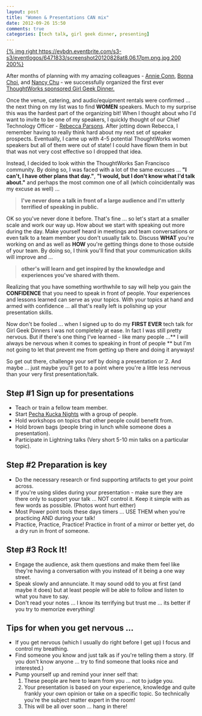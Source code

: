 ```yaml
---
layout: post
title: "Women & Presentations CAN mix"
date: 2012-09-26 15:50
comments: true
categories: [tech talk, girl geek dinner, presenting]
---
```


[{% img right https://evbdn.eventbrite.com/s3-s3/eventlogos/6471833/screenshot20120828at8.06.17pm.png.jpg 200 200%}](http://www.bayareagirlgeekdinners.com/bay-area-girl-geek-dinner-25-sponsored-by-thoughtworks/)

After months of planning with my amazing colleagues - [Annie Conn](https://twitter.com/AConnJob), [Bonna Choi](http://www.bonnachoi.com), and [Nancy Chu](http://www.nanchu.me/) - we successfully organized the first ever [ThoughtWorks sponsored Girl Geek Dinner.](http://www.bayareagirlgeekdinners.com/bay-area-girl-geek-dinner-25-sponsored-by-thoughtworks/) 

Once the venue, catering, and audio/equipment rentals were confirmed ... the next thing on my list was to find **WOMEN** speakers. Much to my surprise this was the hardest part of the organizing bit! When I thought about who I'd want to invite to be one of my speakers, I quickly thought of our Chief Technology Officer - [Rebecca Parsons](http://join.thoughtworks.com/profiles/rebecca-parsons). After jotting down Rebecca, I remember having to really think hard about my next set of speaker prospects. Eventually, I came up with 4-5 potential ThoughtWorks women speakers but all of them were out of state! I could have flown them in but that was not very cost effective so I dropped that idea.

Instead, I decided to look within the ThoughtWorks San Francisco community. By doing so, I was faced with a lot of the same excuses ... **"I can't, I have other plans that day."**, **"I would, but I don't know what I'd talk about."** and perhaps the most common one of all (which coincidentally was my excuse as  well) ...

> **I've never done a talk in front of a large audience and I'm utterly terrified of speaking in public.**

OK so you've never done it before. That's fine ... so let's start at a smaller scale and work our way up. How about we start with speaking out more during the day. Make yourself heard in meetings and team conversations or even talk to a team member you don't usually talk to. Discuss **WHAT** you're working on and as well as **HOW** you're getting things done to those outside of your team. By doing so, I think you'll find that your communication skills will improve and ...

> **other's will learn and get inspired by the knowledge and experiences you've shared with them.**

Realizing that you have something worthwhile to say will help you gain the **CONFIDENCE** that you need to speak in front of people. Your experiences and lessons learned can serve as your topics. With your topics at hand and armed with confidence ... all that's really left is polishing up your presentation skills. 

Now don't be fooled ... when I signed up to do my **FIRST EVER** tech talk for Girl Geek Dinners I was not completely at ease. In fact I was still pretty nervous. But if there's one thing I've learned - like many people ...** I will always be nervous when it comes to speaking in front of people ** but I'm not going to let that prevent me from getting up there and doing it anyways! 

So get out there, challenge your self by doing a presentation or 2. And maybe ... just maybe you'll get to a point where you're a little less nervous than your very first presentation/talk.

## Step #1 Sign up for presentations

* Teach or train a fellow team member.
* Start [Pecha Kucka Nights](http://www.pecha-kucha.org/) with a group of people.
* Hold workshops on topics that other people could benefit from.
* Hold brown bags (people bring in lunch while someone does a presentation).
* Participate in Lightning talks (Very short 5-10 min talks on a particular topic).

## Step #2 Preparation is key

* Do the necessary research or find supporting artifacts to get your point across.
* If you're using slides during your presentation - make sure they are there only to support your talk ... NOT control it. Keep it simple with as few words as possible. (Photos wont hurt either)
* Most Power point tools these days timers ... USE THEM when you're practicing AND during your talk!
* Practice, Practice, Practice! Practice in front of a mirror or better yet, do a dry run in front of someone.

## Step #3 Rock It!

* Engage the audience, ask them questions and make them feel like they're having a conversation with you instead of it being a one way street.
* Speak slowly and annunciate. It may sound odd to you at first (and maybe it does) but at least people will be able to follow and listen to what you have to say.
* Don't read your notes ... I know its terrifying but trust me ... its better if you try to memorize everything! 

## Tips for when you get nervous ...
* If you get nervous (which I usually do right before I get up) I focus and control my breathing.
* Find someone you know and just talk as if you're telling them a story. (If you don't know anyone ... try to find someone that looks nice and interested.)
* Pump yourself up and remind your inner self that:
	1. These people are here to learn from you ... not to judge you.
	2. Your presentation is based on your experience, knowledge and quite frankly your own opinion or take on a specific topic. So technically you're the subject matter expert in the room!
	3. This will be all over soon ... hang in there!







